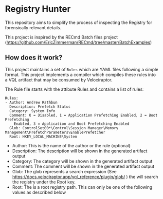 # Registry Hunter

This repository aims to simplify the process of inspecting the
Registry for forensically relevant details.

This project is inspired by the RECmd Batch files project
(https://github.com/EricZimmerman/RECmd/tree/master/BatchExamples)

## How does it work?

This project maintains a set of `Rules` which are YAML files following
a simple format. This project implements a compiler which compiles
these rules into a VQL artifact that may be consumed by Velociraptor.

The Rule file starts with the attibute Rules and contains a list of
rules:

```
Rules:
- Author: Andrew Rathbun
  Description: Prefetch Status
  Category: System Info
  Comment: 0 = Disabled, 1 = Application Prefetching Enabled, 2 = Boot Prefetching
    Enabled, 3 = Application and Boot Prefetching Enabled
  Glob: ControlSet00*\Control\Session Manager\Memory Management\PrefetchParameters\EnablePrefetcher
  Root: HKEY_LOCAL_MACHINE\System
```

* Author: This is the name of the author or the rule (optional)
* Description: The description will be shown in the generated artifact
  output
* Category: The category will be shown in the generated artifact
  output
* Comment: The comment will be shown in the generated artifact output
* Glob: The glob represents a search expression (See
  https://docs.velociraptor.app/vql_reference/plugin/glob/ ) the will
  search the registry under the Root key.
* Root: The is a root registry path. This can only be one of the
  following values as described below

